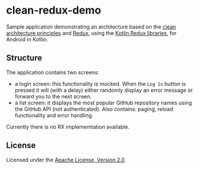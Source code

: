 # clean-redux-demo
Sample application demonstrating an architecture based on the [clean architecture principles](https://8thlight.com/blog/uncle-bob/2012/08/13/the-clean-architecture.html) and [Redux](https://redux.js.org/), using the [Kotlin Redux libraries](https://github.com/atoka93/redux-kotlin), for Android in Kotlin.

## Structure
The application contains two screens:
- a login screen: this functionality is mocked. When the `Log In` button is pressed it will (with a delay) either randomly display an error message or forward you to the next screen.
- a list screen: it displays the most popular GitHub repository names using the GitHub API (not authenticated). Also contains: paging, reload functionality and error handling.


Currently there is no RX implememtation available.

## License
Licensed under the [Apache License, Version 2.0](https://github.com/atoka93/clean-redux-demo/blob/master/LICENSE).
